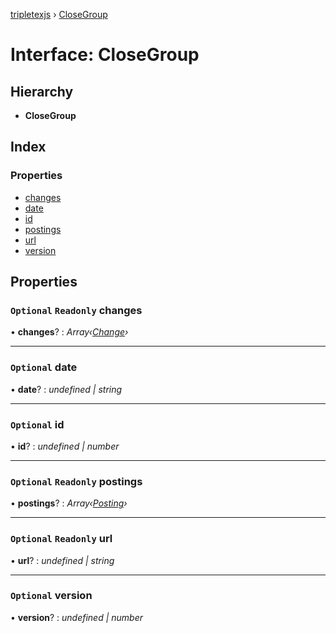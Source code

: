 [tripletexjs](../README.md) › [CloseGroup](closegroup.md)

# Interface: CloseGroup

## Hierarchy

* **CloseGroup**

## Index

### Properties

* [changes](closegroup.md#optional-readonly-changes)
* [date](closegroup.md#optional-date)
* [id](closegroup.md#optional-id)
* [postings](closegroup.md#optional-readonly-postings)
* [url](closegroup.md#optional-readonly-url)
* [version](closegroup.md#optional-version)

## Properties

### `Optional` `Readonly` changes

• **changes**? : *Array‹[Change](../modules/change.md)›*

___

### `Optional` date

• **date**? : *undefined | string*

___

### `Optional` id

• **id**? : *undefined | number*

___

### `Optional` `Readonly` postings

• **postings**? : *Array‹[Posting](posting.md)›*

___

### `Optional` `Readonly` url

• **url**? : *undefined | string*

___

### `Optional` version

• **version**? : *undefined | number*

